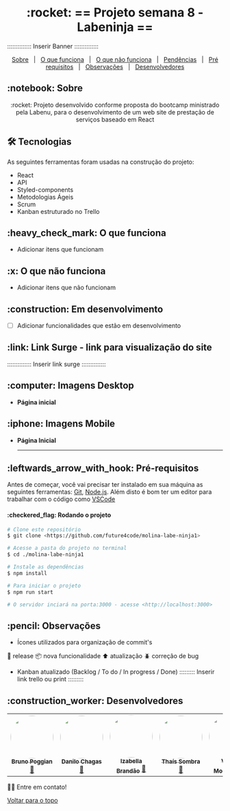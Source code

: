 <h1 align="center" id="top">:rocket: == Projeto semana 8 - Labeninja ==</h1>

:::::::::::::: Inserir Banner ::::::::::::::

<p align="center">
  <a href="#sobre">Sobre</a> &#xa0; | &#xa0; 
  <a href="#funciona">O que funciona</a> &#xa0; | &#xa0;
  <a href="#nao-funciona">O que não funciona</a> &#xa0; | &#xa0;
  <a href="#pendente">Pendências</a> &#xa0; | &#xa0;
  <a href="#requisitos">Pré requisitos</a> &#xa0; | &#xa0;
  <a href="#observacoes">Observações</a> &#xa0; | &#xa0;
  <a href="#desenvolvedores">Desenvolvedores</a>
</p>

<h2 id="sobre">:notebook: Sobre </h2>

<p align="center">:rocket: Projeto desenvolvido conforme proposta do bootcamp ministrado pela Labenu, para o desenvolvimento de um web site de prestação de serviços baseado em React </p>

<h2 id="tecnologias"> 🛠 Tecnologias </h2>

As seguintes ferramentas foram usadas na construção do projeto:

* React
* API
* Styled-components
* Metodologias Ágeis
* Scrum
* Kanban estruturado no Trello


<h2 id="funciona">:heavy_check_mark: O que funciona</h2>

* Adicionar itens que funcionam

<h2 id="nao-funciona">:x: O que não funciona</h2>

* Adicionar itens que não funcionam

 
<h2 id="pendente">:construction: Em desenvolvimento</h2>

- [ ] Adicionar funcionalidades que estão em desenvolvimento


<h2 id="link">:link: Link Surge - link para visualização do site</h2>
:::::::::::::: Inserir link surge ::::::::::::::

<h2 id="imagens">:computer: Imagens Desktop</h2>

- **Página inicial**

<h2>:iphone: Imagens Mobile</h2>

- **Página Inicial**<hr></hr>


<h2 id="requisitos">:leftwards_arrow_with_hook: Pré-requisitos</h2>

Antes de começar, você vai precisar ter instalado em sua máquina as seguintes ferramentas:
[Git](https://git-scm.com), [Node.js](https://nodejs.org/en/). 
Além disto é bom ter um editor para trabalhar com o código como [VSCode](https://code.visualstudio.com/)

<h4>:checkered_flag: Rodando o projeto </h4>

```bash
# Clone este repositório
$ git clone <https://github.com/future4code/molina-labe-ninja1>

# Acesse a pasta do projeto no terminal
$ cd ./molina-labe-ninja1

# Instale as dependências
$ npm install

# Para iniciar o projeto
$ npm run start

# O servidor inciará na porta:3000 - acesse <http://localhost:3000>
```

<h2 id="observacoes">:pencil: Observações</h2>

- Ícones utilizados para organização de commit's

:checkered_flag: release
:package: nova funcionalidade 
:arrow_up: atualização 
:beetle: correção de bug

- Kanban atualizado (Backlog / To do / In progress / Done)
::::::::: Inserir link trello ou print :::::::::

<h2 id="desenvolvedores">:construction_worker: Desenvolvedores</h2>

<table> 
<tr>
 
<td align="center"><a href="https://github.com/BrunoPogianMallta"><img style="border-radius: 50%" src="https://avatars.githubusercontent.com/u/74029775?v=4" width="100px" alt=""/>
 <br />
 <sub><b>Bruno Poggian</b></sub></a> <a href="https://github.com/BrunoPogianMallta">🚀</a></td>
 
 
<td align="center"><a href="https://github.com/danilo-ac"><img style="border-radius: 50%" src="https://avatars.githubusercontent.com/u/83218983?v=4" width="100px" alt=""/>
 <br />
 <sub><b>Danilo Chagas</b></sub></a> <a href="https://github.com/danilo-ac">🚀</a></td>

 <td align="center"><a href="https://github.com/bellacbs"><img style="border-radius: 50%" src="https://avatars.githubusercontent.com/u/35279793?v=4" width="100px" alt=""/>
 <br />
 <sub><b>Izabella Brandão</b></sub></a> <a href="https://github.com/bellacbs">🚀</a></td>

 <td align="center"><a href="https://github.com/tshadz"><img style="border-radius: 50%" src="https://avatars.githubusercontent.com/u/80704054?v=4" width="100px" alt=""/>
 <br />
 <sub><b>Thaís Sombra</b></sub></a> <a href="https://github.com/tshadz">🚀</a></td>
 
 <td align="center"><a href="https://github.com/VitoriaMochovik"><img style="border-radius: 50%" src="https://avatars.githubusercontent.com/u/82537066?v=4" width="100px" alt=""/>
 <br />
 <sub><b>Vitória Mochovik</b></sub></a> <a href="https://github.com/VitoriaMochovik">🚀</a></td>


</tr>
</table>

👋🏽 Entre em contato!

<a href="#top">Voltar para o topo</a>
